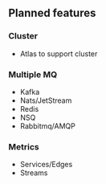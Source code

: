 ## Planned features

### Cluster
- Atlas to support cluster

### Multiple MQ
- Kafka
- Nats/JetStream
- Redis
- NSQ
- Rabbitmq/AMQP

### Metrics
- Services/Edges
- Streams